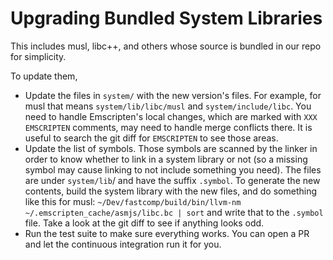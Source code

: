 
Upgrading Bundled System Libraries
==================================

This includes musl, libc++, and others whose source is bundled in our repo
for simplicity.

To update them,

 * Update the files in `system/` with the new version's files. For example,
   for musl that means `system/lib/libc/musl` and `system/include/libc`. You
   need to handle Emscripten's local changes, which are marked with
   `XXX EMSCRIPTEN` comments, may need to handle merge conflicts there. It is
   useful to search the git diff for `EMSCRIPTEN` to see those areas.
 * Update the list of symbols. Those symbols are scanned by the linker in order
   to know whether to link in a system library or not (so a missing symbol
   may cause linking to not include something you need). The files are under
   `system/lib`/ and have the suffix `.symbol`. To generate the new contents,
   build the system library with the new files, and do something like this
   for musl:
   `~/Dev/fastcomp/build/bin/llvm-nm ~/.emscripten_cache/asmjs/libc.bc | sort`
   and write that to the `.symbol` file. Take a look at the git diff to see
   if anything looks odd.
 * Run the test suite to make sure everything works. You can open a PR and let
   the continuous integration run it for you.

